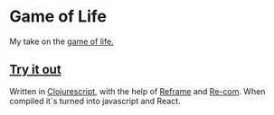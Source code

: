 # Game of Life
My take on the [game of life.](https://en.wikipedia.org/wiki/Conway%27s_Game_of_Life)
## [Try it out](https://olssonolof.github.io/game-of-life/)

Written in [Clojurescript](https://clojurescript.org/), with the help of [Reframe](http://day8.github.io/re-frame/) and [Re-com](https://re-com.day8.com.au/).
When compiled it´s turned into javascript and React.
